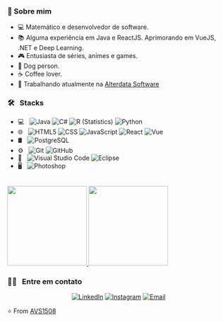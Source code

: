 <h3> 👾 Sobre mim </h3>

- 💻 Matemático e desenvolvedor de software.
- 📚 Alguma experiência em Java e ReactJS. Aprimorando em VueJS, .NET e Deep Learning.
- 🎮 Entusiasta de séries, animes e games.
- 🐶 Dog person.
- ☕ Coffee lover.
- 🏢 Trabalhando atualmente na [Alterdata Software](https://www.alterdata.com.br)

<h3> 🛠 &nbsp; Stacks </h3>

- 💻 &nbsp;
  ![Java](https://img.shields.io/badge/-Java-333333?style=flat&logo=Java&logoColor=007396)
  ![C#](https://img.shields.io/badge/-C%23-333333?style=flat&logo=c-sharp&logoColor=00599C)
  ![R (Statistics)](https://img.shields.io/badge/-R-333333?style=flat&logo=R&logoColor=276DC3)
  ![Python](https://img.shields.io/badge/-Python-333333?style=flat&logo=python)
- 🌐 &nbsp;
  ![HTML5](https://img.shields.io/badge/-HTML5-333333?style=flat&logo=HTML5)
  ![CSS](https://img.shields.io/badge/-CSS-333333?style=flat&logo=CSS3&logoColor=1572B6)
  ![JavaScript](https://img.shields.io/badge/-JavaScript-333333?style=flat&logo=javascript)
  ![React](https://img.shields.io/badge/-React-333333?style=flat&logo=react)
  ![Vue](https://img.shields.io/badge/-Vue-333333?style=flat&logo=vue.js)
- 🛢 &nbsp;
  ![PostgreSQL](https://img.shields.io/badge/-PostgreSQL-333333?style=flat&logo=postgresql)
- ⚙️ &nbsp;
  ![Git](https://img.shields.io/badge/-Git-333333?style=flat&logo=git)
  ![GitHub](https://img.shields.io/badge/-GitHub-333333?style=flat&logo=github)
- 🔧 &nbsp;
  ![Visual Studio Code](https://img.shields.io/badge/-Visual%20Studio%20Code-333333?style=flat&logo=visual-studio-code&logoColor=007ACC)
  ![Eclipse](https://img.shields.io/badge/-Eclipse-333333?style=flat&logo=eclipse-ide&logoColor=2C2255)
- 🖥 &nbsp;
  ![Photoshop](https://img.shields.io/badge/-Photoshop-333333?style=flat&logo=adobe-photoshop)

<br/>

<a href="https://github.com/luisfpperru">
  <img height="180em" src="https://github-readme-stats.vercel.app/api?username=luisfpperru&theme=buefy&show_icons=true" />
  <img height="180em" src="https://github-readme-stats.vercel.app/api/top-langs/?username=luisfpperru&theme=buefy&layout=compact" />
</a>

<br/>

<h3> 🤝🏻 &nbsp; Entre em contato </h3>

<p align="center">
<a href="https://www.linkedin.com/in/luís-filipe-p-perrú-550899114/"><img alt="LinkedIn" src="https://img.shields.io/badge/LinkedIn-Luis%20Filipe%20P%20Perrú-blue?style=flat-square&logo=linkedin"></a>
<a href="https://www.instagram.com/luisfpperru/"><img alt="Instagram" src="https://img.shields.io/badge/Instagram-luisfpperru-blue?style=flat-square&logo=instagram"></a>
<a href="mailto:luisperru.dsn.imb@alterdata.com.br"><img alt="Email" src="https://img.shields.io/badge/Email-luisperru.dsn.imb@alterdata.com.br-blue?style=flat-square&logo=gmail"></a>
</p>

⭐️ From [AVS1508](https://github.com/kautukkundan/Awesome-Profile-README-templates/blob/master/short-and-sweet/AVS1508.md)
